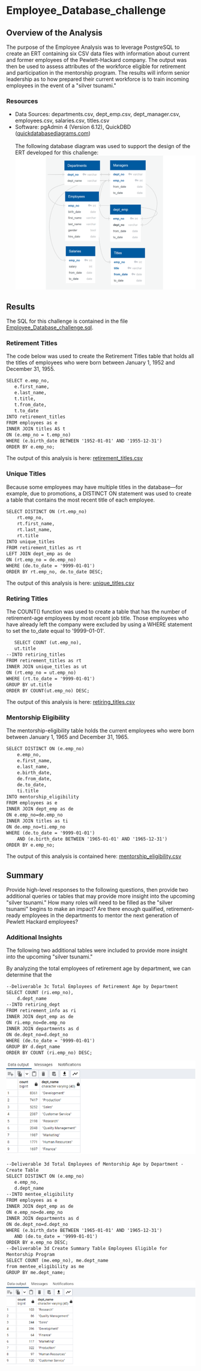 # Employee_Database_challenge
## Overview of the Analysis
The purpose of the Employee Analysis was to leverage PostgreSQL to create an ERT containing six CSV data files with information about current and former employees of the Pewlett-Hackard company. The output was then be used to assess attributes of the workforce eligible for retirement and participation in the mentorship program. The results will inform senior leadership as to how prepared their current workforce is to train incoming employees in the event of a "silver tsunami." <br />
### Resources
- Data Sources: departments.csv, dept_emp.csv, dept_manager.csv, employees.csv, salaries.csv, titles.csv<br />
- Software: pgAdmin 4 (Version 6.12), QuickDBD ([quickdatabasediagrams.com](https://www.quickdatabasediagrams.com/))<br /><br />
The following database diagram was used to support the design of the ERT developed for this challenge: 
![Chart 1](https://github.com/banasibb/Employee_Database_challenge/blob/e1d41fd740cafcc75474d092076822a8da325999/EmployeeDB_2.png)

## Results
The SQL for this challenge is contained in the file [Employee_Database_challenge.sql](https://github.com/banasibb/Employee_Database_challenge/blob/65e4ab884626028fc264b62e5b8b573ab8b25fa5/Employee_Challenge.sql). 
### Retirement Titles
The code below was used to create the Retirement Titles table that holds all the titles of employees who were born between January 1, 1952 and December 31, 1955. 
 ```
SELECT e.emp_no,
	e.first_name,
	e.last_name,
	t.title,
	t.from_date,
	t.to_date
INTO retirement_titles
FROM employees as e
INNER JOIN titles AS t
ON (e.emp_no = t.emp_no)
WHERE (e.birth_date BETWEEN '1952-01-01' AND '1955-12-31')
ORDER BY e.emp_no;
  ```
The output of this analysis is here: [retirement_titles.csv](https://github.com/banasibb/Employee_Database_challenge/blob/12682cfdb9abefb968f84cf8ed86310e71967639/retirement_titles.csv)<br />

### Unique Titles
Because some employees may have multiple titles in the database—for example, due to promotions, a DISTINCT ON statement was used to create a table that contains the most recent title of each employee.
```
SELECT DISTINCT ON (rt.emp_no)
	rt.emp_no,
	rt.first_name,
	rt.last_name,
	rt.title
INTO unique_titles
FROM retirement_titles as rt
LEFT JOIN dept_emp as de
ON (rt.emp_no = de.emp_no)
WHERE (de.to_date = '9999-01-01')
ORDER BY rt.emp_no, de.to_date DESC;
  ```
The output of this analysis is here: [unique_titles.csv](https://github.com/banasibb/Employee_Database_challenge/blob/746080a7c0693d1dff7dbcb2fa7e9605f37afc70/unique_titles.csv)<br />

### Retiring Titles
The COUNT() function was used to create a table that has the number of retirement-age employees by most recent job title. Those employees who have already left the company were excluded by using a WHERE statement to set the to_date equal to '9999-01-01'.
 ```
    SELECT COUNT (ut.emp_no),
	ut.title
--INTO retiring_titles
FROM retirement_titles as rt
INNER JOIN unique_titles as ut
ON (rt.emp_no = ut.emp_no)
WHERE (rt.to_date = '9999-01-01')
GROUP BY ut.title
ORDER BY COUNT(ut.emp_no) DESC;
  ```
The output of this analysis is here: [retiring_titles.csv](https://github.com/banasibb/Employee_Database_challenge/blob/746080a7c0693d1dff7dbcb2fa7e9605f37afc70/retiring_titles.csv)<br />

### Mentorship Eligibility
The mentorship-eligibility table holds the current employees who were born between January 1, 1965 and December 31, 1965.
```
SELECT DISTINCT ON (e.emp_no)
	e.emp_no,
	e.first_name,
	e.last_name,
	e.birth_date,
	de.from_date,
	de.to_date,
	ti.title
INTO mentorship_eligibility
FROM employees as e
INNER JOIN dept_emp as de
ON e.emp_no=de.emp_no
INNER JOIN titles as ti
ON de.emp_no=ti.emp_no
WHERE (de.to_date = '9999-01-01')
	AND (e.birth_date BETWEEN '1965-01-01' AND '1965-12-31')
ORDER BY e.emp_no;
  ```
The output of this analysis is contained here: [mentorship_eligibility.csv](https://github.com/banasibb/Employee_Database_challenge/blob/746080a7c0693d1dff7dbcb2fa7e9605f37afc70/mentorship_eligibility.csv)<br />

## Summary
Provide high-level responses to the following questions, then provide two additional queries or tables that may provide more insight into the upcoming "silver tsunami."
How many roles will need to be filled as the "silver tsunami" begins to make an impact?
Are there enough qualified, retirement-ready employees in the departments to mentor the next generation of Pewlett Hackard employees?
### Additional Insights
The following two additional tables were included to provide more insight into the upcoming "silver tsunami."

By analyzing the total employees of retirement age by department, we can determine that the 
```
--Deliverable 3c Total Employees of Retirement Age by Department
SELECT COUNT (ri.emp_no),
	d.dept_name
--INTO retiring_dept
FROM retirement_info as ri
INNER JOIN dept_emp as de
ON ri.emp_no=de.emp_no
INNER JOIN departments as d
ON de.dept_no=d.dept_no
WHERE (de.to_date = '9999-01-01')
GROUP BY d.dept_name
ORDER BY COUNT (ri.emp_no) DESC;
  ```
![Chart Retirement Age Employees by Department](https://github.com/banasibb/Employee_Database_challenge/blob/1dfecf7fc19900faa9232caf56799ef206fbdf19/Deliverables%20Additional%20Tables/Retirement%20Age%20Employees%20by%20Department_cropped.png)<br />
 ```
--Deliverable 3d Total Employees of Mentorship Age by Department - Create Table
SELECT DISTINCT ON (e.emp_no)
	e.emp_no,
	d.dept_name
--INTO mentee_eligibility
FROM employees as e
INNER JOIN dept_emp as de
ON e.emp_no=de.emp_no
INNER JOIN departments as d
ON de.dept_no=d.dept_no
WHERE (e.birth_date BETWEEN '1965-01-01' AND '1965-12-31')
	AND (de.to_date = '9999-01-01')
ORDER BY e.emp_no DESC;
--Deliverable 3d Create Summary Table Employees Eligible for Mentorship Program
SELECT COUNT (me.emp_no), me.dept_name
from mentee_eligibility as me
GROUP BY me.dept_name;
  ```
![Chart Mentorship Eligible Employees by Department](https://github.com/banasibb/Employee_Database_challenge/blob/1dfecf7fc19900faa9232caf56799ef206fbdf19/Deliverables%20Additional%20Tables/Mentorship%20Program%20Employees%20by%20Department_cropped.png)<br />

